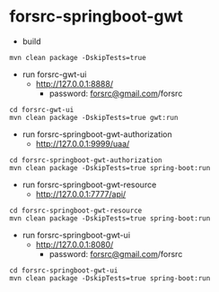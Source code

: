 # forsrc-springboot-gwt

* build
```shell
mvn clean package -DskipTests=true
```
* run forsrc-gwt-ui
  * http://127.0.0.1:8888/
    * password: forsrc@gmail.com/forsrc
```shell
cd forsrc-gwt-ui
mvn clean package -DskipTests=true gwt:run
```

* run forsrc-springboot-gwt-authorization
  * http://127.0.0.1:9999/uaa/
```shell
cd forsrc-springboot-gwt-authorization
mvn clean package -DskipTests=true spring-boot:run
```

* run forsrc-springboot-gwt-resource
  * http://127.0.0.1:7777/api/
```shell
cd forsrc-springboot-gwt-resource
mvn clean package -DskipTests=true spring-boot:run
```

* run forsrc-springboot-gwt-ui
  * http://127.0.0.1:8080/
    * password: forsrc@gmail.com/forsrc
```shell
cd forsrc-springboot-gwt-ui
mvn clean package -DskipTests=true spring-boot:run
```

